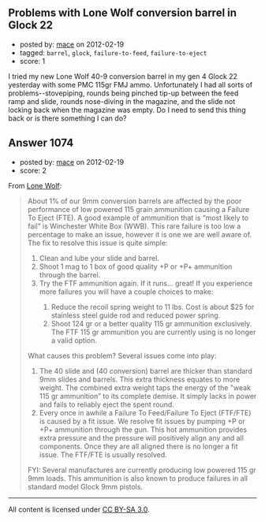 ## Problems with Lone Wolf conversion barrel in Glock 22

- posted by: [mace](https://stackexchange.com/users/-1/163-mace) on 2012-02-19
- tagged: `barrel`, `glock`, `failure-to-feed`, `failure-to-eject`
- score: 1

I tried my new Lone Wolf 40-9 conversion barrel in my gen 4 Glock 22 yesterday with some PMC 115gr FMJ ammo. Unfortunately I had all sorts of problems--stovepiping, rounds being pinched tip-up between the feed ramp and slide, rounds nose-diving in the magazine, and the slide not locking back when the magazine was empty. Do I need to send this thing back or is there something I can do?




## Answer 1074

- posted by: [mace](https://stackexchange.com/users/-1/163-mace) on 2012-02-19
- score: 2

From [Lone Wolf](http://www.lonewolfdist.com/products.aspx?CAT=241):

<blockquote>
About 1% of our 9mm conversion barrels are affected by the poor performance of low powered 115 grain ammunition causing a Failure To Eject (FTE). A good example of ammunition that is “most likely to fail” is Winchester White Box (WWB). This rare failure is too low a percentage to make an issue, however it is one we are well aware of. The fix to resolve this issue is quite simple:
<ol>
<li>Clean and lube your slide and barrel.</li>
<li>Shoot 1 mag to 1 box of good quality +P or +P+ ammunition through the barrel.</li>
<li>Try the FTF ammunition again. If it runs... great!  If you experience more failures you will have a couple choices to make:</li>
<ol>
<li>Reduce the recoil spring weight to 11 lbs. Cost is about $25 for stainless steel guide rod and reduced power spring.</li>
<li>Shoot 124 gr or a better quality 115 gr ammunition exclusively. The FTF 115 gr ammunition you are currently using is no longer a valid option.</li>
</ol>
</ol>
What causes this problem? Several issues come into play:

<ol>
<li>The 40 slide and (40 conversion) barrel are thicker than standard 9mm slides and barrels. This extra thickness equates to more weight. The combined extra weight taps the energy of the "weak 115 gr ammunition” to its complete demise. It simply lacks in power and fails to reliably eject the spent round.</li>
<li>Every once in awhile a Failure To Feed/Failure To Eject (FTF/FTE) is caused by a fit issue. We resolve fit issues by pumping +P or +P+ ammunition through the gun. This hot ammunition provides extra pressure and the pressure will positively align any and all components. Once they are all aligned there is no longer a fit issue. The FTF/FTE is usually resolved.</li>
</ol>
 
FYI: Several manufactures are currently producing low powered 115 gr 9mm loads. This ammunition is also known to produce failures in all standard model Glock 9mm pistols.
</blockquote>



---

All content is licensed under [CC BY-SA 3.0](https://creativecommons.org/licenses/by-sa/3.0/).
